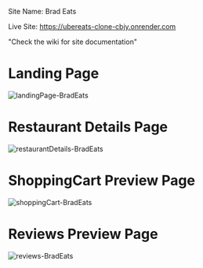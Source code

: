 Site Name: Brad Eats

Live Site: https://ubereats-clone-cbjy.onrender.com

"Check the wiki for site documentation"

# Landing Page
![landingPage-BradEats](https://github.com/Martynodlrr/BradEats/assets/123061539/bcb9be2a-1373-40a7-8489-a6797206b479)

# Restaurant Details Page
![restaurantDetails-BradEats](https://github.com/Martynodlrr/BradEats/assets/123061539/361033b2-fb61-4cad-89f4-764b86f16402)

# ShoppingCart Preview Page
![shoppingCart-BradEats](https://github.com/Martynodlrr/BradEats/assets/123061539/40effeb8-ec6a-4237-bd54-9a5cac60f1df)

# Reviews Preview Page
![reviews-BradEats](https://github.com/Martynodlrr/BradEats/assets/123061539/c023e409-ce93-431b-bb14-a0e361607f34)
